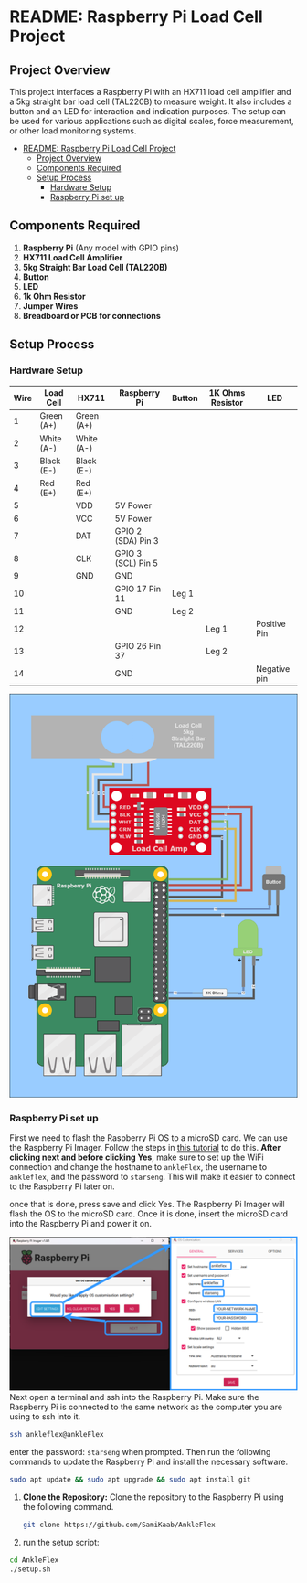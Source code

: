 # README: Raspberry Pi Load Cell Project

## Project Overview

This project interfaces a Raspberry Pi with an HX711 load cell amplifier and a 5kg straight bar load cell (TAL220B) to measure weight. It also includes a button and an LED for interaction and indication purposes. The setup can be used for various applications such as digital scales, force measurement, or other load monitoring systems.


- [README: Raspberry Pi Load Cell Project](#readme-raspberry-pi-load-cell-project)
  - [Project Overview](#project-overview)
  - [Components Required](#components-required)
  - [Setup Process](#setup-process)
    - [Hardware Setup](#hardware-setup)
    - [Raspberry Pi set up](#raspberry-pi-set-up)


## Components Required

1. **Raspberry Pi** (Any model with GPIO pins)
2. **HX711 Load Cell Amplifier**
3. **5kg Straight Bar Load Cell (TAL220B)**
4. **Button**
5. **LED**
6. **1k Ohm Resistor**
7. **Jumper Wires**
8. **Breadboard or PCB for connections**


## Setup Process

### Hardware Setup

| Wire | Load Cell | HX711 | Raspberry Pi | Button | 1K Ohms Resistor | LED |
|------|-----------|-------|--------------|--------|------------------|-----|
| 1    | Green (A+) | Green (A+) |              |        |                  |     |
| 2    | White (A-) | White (A-) |              |        |                  |     |
| 3    | Black (E-) | Black (E-) |              |        |                  |     |
| 4    | Red (E+)   | Red (E+)   |              |        |                  |     |
| 5    |            | VDD   | 5V Power     |        |                  |     |
| 6    |            | VCC   | 5V Power     |        |                  |     |
| 7    |            | DAT   | GPIO 2 (SDA) Pin 3 |        |                  |     |
| 8    |            | CLK   | GPIO 3 (SCL) Pin 5 |        |                  |     |
| 9    |            | GND   | GND          |        |                  |     |
| 10   |            |       | GPIO 17 Pin 11 | Leg 1  |                  |     |
| 11   |            |       | GND          | Leg 2  |                  |     |
| 12   |            |       |              |        | Leg 1            | Positive Pin |
| 13   |            |       | GPIO 26 Pin 37 |        | Leg 2            |     |
| 14   |            |       | GND          |        |                  | Negative pin |

<!-- include Doc/wiring_diagram.png -->
![Wiring Diagram](Doc/wiring_diagram.png)

### Raspberry Pi set up
First we need to flash the Raspberry Pi OS to a microSD card. We can use the Raspberry Pi Imager. Follow the steps in [this tutorial](https://projects.raspberrypi.org/en/projects/raspberry-pi-setting-up/2) to do this. 
**After clicking next and before clicking Yes**, make sure to set up the WiFi connection and change the hostname to `ankleFlex`, the username to `ankleflex`, and the password to `starseng`. This will make it easier to connect to the Raspberry Pi later on. 

once that is done, press save and click Yes. The Raspberry Pi Imager will flash the OS to the microSD card. Once it is done, insert the microSD card into the Raspberry Pi and power it on.

![Raspberry Pi Settings](Doc/raspberry_pi_settings.png)
Next open a terminal and ssh into the Raspberry Pi. 
Make sure the Raspberry Pi is connected to the same network as the computer you are using to ssh into it. 
```bash
ssh ankleflex@ankleFlex
```
enter the password: `starseng` when prompted.
Then run the following commands to update the Raspberry Pi and install the necessary software.
```bash
sudo apt update && sudo apt upgrade && sudo apt install git
```

1. **Clone the Repository:**
   Clone the repository to the Raspberry Pi using the following command.
   ```bash
   git clone https://github.com/SamiKaab/AnkleFlex
   ```
2. run the setup script:
```bash
cd AnkleFlex
./setup.sh
```
